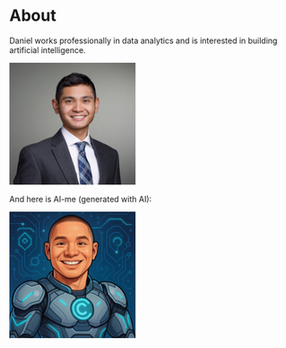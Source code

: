 # About

Daniel works professionally in data analytics and is interested in building artificial intelligence.

<img src="images/screenshot_cropped_2.jpg" width="225">


And here is AI-me (generated with AI):

<img src="images/ai_headshot.png" width="225">
